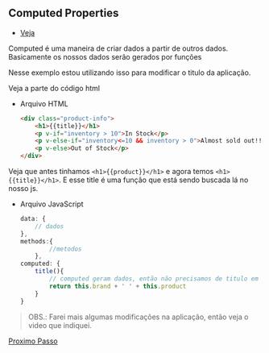 ## Computed Properties

- [Veja](https://www.vuemastery.com/courses/intro-to-vue-js/computed-properties)

Computed é uma maneira de criar dados a partir de outros dados. Basicamente os nossos dados serão gerados por funções

Nesse exemplo estou utilizando isso para modificar o titulo da aplicação.

Veja a parte do código html

- Arquivo HTML
  ```HTML
  <div class="product-info">
      <h1>{{title}}</h1>
      <p v-if="inventory > 10">In Stock</p>
      <p v-else-if="inventory<=10 && inventory > 0">Almost sold out!!</p>
      <p v-else>Out of Stock</p>
  </div>
  ```

Veja que antes tinhamos `<h1>{{product}}</h1>` e agora temos `<h1>{{title}}</h1>`. E esse title é uma função que está sendo buscada lá no nosso js.

- Arquivo JavaScript
  ```JavaScript
  data: {
      // dados
  },
  methods:{
          //metodos
      },
  computed: {
      title(){
          // computed geram dados, então não precisamos de titulo em dados, ele vai ser feito aqui.
          return this.brand + ' ' + this.product
      }
  }
  ```

> OBS.: Farei mais algumas modificações na aplicação, então veja o video que indiquei.

[Proximo Passo](https://github.com/LucasFDutra/Meu-Material-Basico-De-Web/tree/master/VueJS/008%20-%20Componentes)
